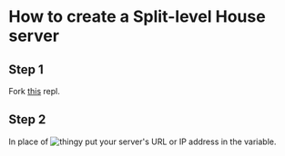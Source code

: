 # How to create a Split-level House server

## Step 1
Fork [this](https://repl.it/@CodeSalvageON/server-example#index.js) repl.
## Step 2
In place of 
![thingy](https://media.discordapp.net/attachments/772064957793435678/793696573821026374/unknown.png) 
put your server's URL or IP address in the variable.
